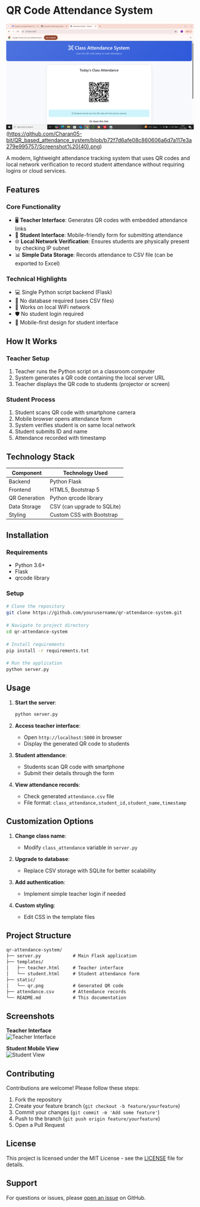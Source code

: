 
# QR Code Attendance System

![image alt](https://github.com/Charan05-bit/QR_based_attendance_system/blob/0a8873552c825c5689e147b85af33b970988f2d3/Screenshot%20(39).png)(https://github.com/Charan05-bit/QR_based_attendance_system/blob/b72f7d6afe08c860606a6d7a117e3a279e995757/Screenshot%20(40).png)

A modern, lightweight attendance tracking system that uses QR codes and local network verification to record student attendance without requiring logins or cloud services.

## Features

### Core Functionality
- 🖥️ **Teacher Interface**: Generates QR codes with embedded attendance links
- 📱 **Student Interface**: Mobile-friendly form for submitting attendance
- 🌐 **Local Network Verification**: Ensures students are physically present by checking IP subnet
- 📊 **Simple Data Storage**: Records attendance to CSV file (can be exported to Excel)

### Technical Highlights
- 💻 Single Python script backend (Flask)
- 🔗 No database required (uses CSV files)
- 📶 Works on local WiFi network
- 🛡️ No student login required
- 📱 Mobile-first design for student interface

## How It Works

### Teacher Setup
1. Teacher runs the Python script on a classroom computer
2. System generates a QR code containing the local server URL
3. Teacher displays the QR code to students (projector or screen)

### Student Process
1. Student scans QR code with smartphone camera
2. Mobile browser opens attendance form
3. System verifies student is on same local network
4. Student submits ID and name
5. Attendance recorded with timestamp

## Technology Stack

| Component       | Technology Used |
|----------------|----------------|
| Backend        | Python Flask   |
| Frontend       | HTML5, Bootstrap 5 |
| QR Generation  | Python qrcode library |
| Data Storage   | CSV (can upgrade to SQLite) |
| Styling        | Custom CSS with Bootstrap |

## Installation

### Requirements
- Python 3.6+
- Flask
- qrcode library

### Setup
```bash
# Clone the repository
git clone https://github.com/yourusername/qr-attendance-system.git

# Navigate to project directory
cd qr-attendance-system

# Install requirements
pip install -r requirements.txt

# Run the application
python server.py
```

## Usage

1. **Start the server**:
   ```bash
   python server.py
   ```

2. **Access teacher interface**:
   - Open `http://localhost:5000` in browser
   - Display the generated QR code to students

3. **Student attendance**:
   - Students scan QR code with smartphone
   - Submit their details through the form

4. **View attendance records**:
   - Check generated `attendance.csv` file
   - File format: `class_attendance,student_id,student_name,timestamp`

## Customization Options

1. **Change class name**:
   - Modify `class_attendance` variable in `server.py`

2. **Upgrade to database**:
   - Replace CSV storage with SQLite for better scalability

3. **Add authentication**:
   - Implement simple teacher login if needed

4. **Custom styling**:
   - Edit CSS in the template files

## Project Structure

```
qr-attendance-system/
├── server.py            # Main Flask application
├── templates/
│   ├── teacher.html     # Teacher interface
│   └── student.html     # Student attendance form
├── static/
│   └── qr.png           # Generated QR code
├── attendance.csv       # Attendance records
└── README.md            # This documentation
```

## Screenshots

**Teacher Interface**  
![Teacher Interface](https://i.imgur.com/example1.jpg)

**Student Mobile View**  
![Student View](https://i.imgur.com/example2.jpg)

## Contributing

Contributions are welcome! Please follow these steps:
1. Fork the repository
2. Create your feature branch (`git checkout -b feature/yourfeature`)
3. Commit your changes (`git commit -m 'Add some feature'`)
4. Push to the branch (`git push origin feature/yourfeature`)
5. Open a Pull Request

## License

This project is licensed under the MIT License - see the [LICENSE](LICENSE) file for details.

## Support

For questions or issues, please [open an issue](https://github.com/charan05-bit/qr-attendance-system/issues) on GitHub.
